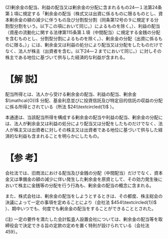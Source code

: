 (2)剰余金の配当、利益の配当又は剰余金の分配に含まれるもの24―１法第24条第１項に規定する「剰余金の配当（株式又は出資に係るものに限るものとし、資本剰余金の額の減少に伴うもの及び分割型分割（同条第12号の９に規定する分割型分割をいう。以下この項において同じ。）によるものを除く。）、利益の配当（資産の流動化に関する法律第115条第１項（中間配当）に規定する金銭の分配を含むものとし、分割型分割によるものを除く。）、剰余金の分配（出資に係るものに限る。）」には、剰余金又は利益の処分により配当又は分配をしたものだけでなく、法人が株主（出資者を含む。以下24―２までにおいて同じ。）に対しその株主である地位に基づいて供与した経済的な利益が含まれる。

# 【解 説】

配当所得とは、法人から受ける剰余金の配当、利益の配当、剰余金 $\\mathcal{O})$ 分配、基金利息並びに投資信託及び特定目的信託の収益の分配に係る所得とされている（所法 $24\\textcircled{1}$ ）。

本通達は、当該配当所得を構成する剰余金の配当や利益の配当、剰余金の分配には、法人が剰余金又は利益の処分により配当又は分配をしたものだけでなく、法人が株主又は出資者に対しその株主又は出資者である地位に基づいて供与した経済的な利益も含まれることを明らかにしたもの。

# 【参 考】

会社法では、旧商法における配当及び金銭の分配（中間配当）だけでなく、資本金又は準備金の額の減少に伴い発生した剰余金を原資として、その効力発生後において株主に金銭等の分配を行う行為も、剰余金の配当の概念に含まれる。

また、株式会社は、剰余金の配当をしようとするときは、その都度、株主総会の決議によって一定の事項を定めることにより（会社法 $454\\textcircled{1})$ ）、期中いつでも、何度でも剰余金の配当をすることができることとされた。

(注) 一定の要件を満たした会計監査人設置会社については、剰余金の配当等を取締役会で決定できる旨の定款の定めを置く特則が設けられている（会社法459）。